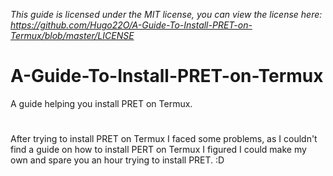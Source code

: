 *This guide is licensed under the MIT license, you can view the license here: https://github.com/Hugo22O/A-Guide-To-Install-PRET-on-Termux/blob/master/LICENSE*

# A-Guide-To-Install-PRET-on-Termux
A guide helping you install PRET on Termux. 
#
After trying to install PRET on Termux I faced some problems, as I couldn't find a guide on how to install PERT on Termux I figured I could make my own and spare you an hour trying to install PRET. :D 


#



